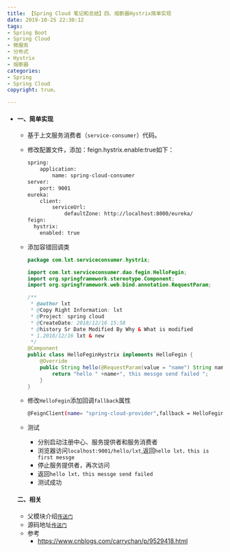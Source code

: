 ```yaml
---
title: 【Spring Cloud 笔记和总结】四、熔断器Hystrix简单实现
date: 2019-10-25 22:30:12
tags:
- Spring Boot
- Spring Cloud 
- 微服务
- 分布式
- Hystrix
- 熔断器
categories:
- Spring
- Spring Cloud 
copyright: true。

---
```




- ####  一、简单实现
	- 基于上文服务消费者（`service-consumer`）代码。
	
	- 修改配置文件，添加：feign.hystrix.enable:true如下：
	
		<!--more-->
		
		```bash
		spring:
		    application:
		        name: spring-cloud-consumer
		server:
		    port: 9001
		eureka:
		    client:
		        serviceUrl:
		            defaultZone: http://localhost:8000/eureka/
		feign:
		  hystrix:
		    enabled: true
		```
		
	- 添加容错回调类
		
		```java
		package com.lxt.serviceconsumer.hystrix;
		
		import com.lxt.serviceconsumer.dao.fegin.HelloFegin;
		import org.springframework.stereotype.Component;
		import org.springframework.web.bind.annotation.RequestParam;
		
		/**
		 * @author lxt
		 * @Copy Right Information: lxt
		 * @Project: spring cloud
		 * @CreateDate: 2018/12/16 15:58
		 * @history Sr Date Modified By Why & What is modified
		 * 1.2018/12/16 lxt & new
		 */
		@Component
		public class HelloFeginHystrix implements HelloFegin {
		    @Override
		    public String hello(@RequestParam(value = "name") String name) {
		        return "hello " +name+", this messge send failed ";
		    }
		}
		
		```
		
	- 修改`HelloFegin`添加回调`fallback`属性
	
		```bash
		@FeignClient(name= "spring-cloud-provider",fallback = HelloFeginHystrix.class)
		```
		
	- 测试
		- 分别启动注册中心、服务提供者和服务消费者 	
		- 浏览器访问`localhost:9001/hello/lxt`,返回`hello lxt，this is first messge`
		- 停止服务提供者，再次访问
		- 返回`hello lxt，this messge send failed`
		- 测试成功
	####  二、相关
	- 父模块介绍[`传送门`](https://blog.csdn.net/qq_25283709/article/category/9462287)
	- 源码地址[`传送门`](https://github.com/hdlxt/springcloud)
	- 参考
		- https://www.cnblogs.com/carrychan/p/9529418.html
